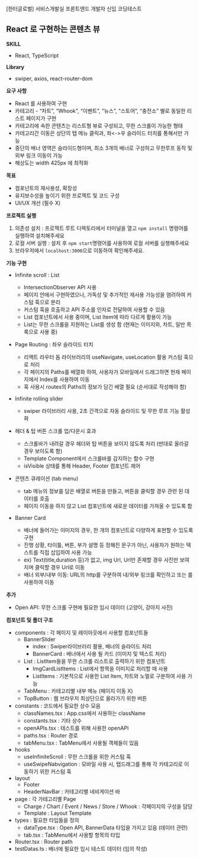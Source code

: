 [한터글로벌] 서비스개발실 프론트엔드 개발자 신입 코딩테스트

## React 로 구현하는 콘텐츠 뷰 ##

**SKILL**
* React, TypeScript
  
**Library**
* swiper, axios, react-router-dom

**요구 사항**
* React 를 사용하여 구현
* 카테고리 - “차트”, “Whook”, “이벤트”, “뉴스”, “스토어”, “충전소” 별로 동일한 리스트 페이지가 구현
* 카테고리에 속한 콘텐츠는 리스트형 뷰로 구성되고, 무한 스크롤이 가능한 형태
* 카테고리간 이동은 상단의 탭 메뉴 클릭과, 좌<->우 슬라이드 터치를 통해서만 가능
* 중단의 배너 영역은 슬라이드형이며, 최소 3개의 배너로 구성하고 무한루프 동작 및 외부 링크 이동이 가능
* 해상도는 width 425px 에 최적화

**목표**
* 컴포넌트의 재사용성, 확장성
* 유지보수성을 높이기 위한 프로젝트 및 코드 구성
* UI/UX 개선 (필수 X)

**프로젝트 실행**
1. 의존성 설치 : 프로젝트 루트 디렉토리에서 터미널을 열고 `npm install` 명령어를 실행하여 설치해주세요
2. 로컬 서버 실행 : 설치 후 `npm start`명령어를 사용하여 로컬 서버를 실행해주세요
3. 브라우저에서 `localhost:3000`으로 이동하여 확인해주세요.

**기능 구현**
* Infinite scroll : List
   * IntersectionObserver API 사용
   * 페이지 안에서 구현하였으나, 가독성 및 추가적인 재사용 가능성을 염려하여 커스텀 훅으로 분리
   * 커스텀 훅을 호출하고 API 주소를 인자로 전달하여 사용할 수 있음
   * List 컴포넌트에서 사용 중이며, List Item에 따라 다르게 활용이 가능
   * List는 무한 스크롤을 지원하는 List를 생성 함 (현재는 이미지와, 차트, 일반 목록으로 사용 중)
  
* Page Routing : 좌우 슬라이드 터치
  * 리액트 라우터 돔 라이브러리의 useNavigate, useLocation 활용 커스텀 훅으로 처리
  * 각 페이지의 Paths를 배열화 하여, 사용자가 모바일에서 드래그하면 현재 페이지에서 Index를 사용하여 이동
  * 훅 사용시 routes의 Paths의 정보가 담긴 배열 필요 (순서대로 작성해야 함)
  
* Infinite rolling slider
  * swiper 라이브러리 사용, 2초 간격으로 자동 슬라이드 및 무한 루프 기능 활성화

* 헤더 & 탑 버튼 스크롤 업/다운시 효과
  * 스크롤바가 내려갈 경우 헤더와 탑 버튼을 보이지 않도록 처리 (반대로 올라갈 경우 보이도록 함)
  * Template Component에서 스크롤바를 감지하는 함수 구현
  * isVisible 상태를 통해 Header, Footer 컴포넌트 제어
 
* 콘텐츠 큐레이션 (tab menu)
  * tab 메뉴의 정보를 담은 배열로 버튼을 만들고, 버튼을 클릭할 경우 관련 된 데이터를 호출
  * 페이지 이동을 하지 않고 List 컴포넌트에 새로운 데이터를 가져올 수 있도록 함
 
* Banner Card
  * 배너에 들어가는 이미지의 경우, 한 개의 컴포넌트로 다양하게 표현할 수 있도록 구현
  * 진행 상황, 타이틀, 버튼, 부가 설명 등 정해진 문구가 아닌, 사용자가 원하는 텍스트를 직접 삽입하여 사용 가능
  * ex) Text(title,duration 등)가 없고, img Url, Url만 존재할 경우 사진만 보여지며 클릭할 경우 Url로 이동
  * 배너 외부/내부 이동: URL의 http를 구분하여 내/외부 링크를 확인하고 <a> 또는 <Link>를 사용하여 이동

**추가**
* Open API: 무한 스크롤 구현에 필요한 임시 데이터 (고양이, 강아지 사진)

**컴포넌트 및 폴더 구조**
- components : 각 페이지 및 레이아웃에서 사용할 컴포넌트들
  - BannerSlider
    - index : Swiper라이브러리 활용, 배너의 슬라이드 처리
    - BannerCard : 배너에서 사용 될 카드 (이미지 및 텍스트 처리)
  - List : ListItem들을 무한 스크롤 리스트로 출력하기 위한 컴포넌트
    - ImgCardListItems : List에서 항목을 이미지로 처리할 때 사용
    - ListItems : 기본적으로 사용한 List Item, 차트와 노멀로 구분하여 사용 가능
  - TabMenu : 카테고리별 내부 메뉴 (페이지 이동 X)
  - TopButton : 웹 브라우저 최상단으로 올라가기 위한 버튼
- constants : 코드에서 필요한 상수 모음
  - classNames.tsx : App.css에서 사용하는 className
  - constants.tsx : 기타 상수
  - openAPIs.tsx : 테스트를 위해 사용한 openAPI
  - paths.tsx : Router 경로
  - tabMenu.tsx : TabMenu에서 사용될 객체들이 있음
- hooks
  - useInfiniteScroll : 무한 스크롤을 위한 커스텀 훅
  - useSwipeNabvigation : 모바일 사용 시, 탭드래그를 통해 각 카테고리로 이동하기 위한 커스텀 훅
- layout
  - Footer
  - HeaderNavBar : 카테고리별 네비게이션 바
- page : 각 가테고리별 Page
  - Charge / Chart / Event / News / Store / Whook : 각페이지의 구성을 담당
  - Template : Layout Template
- types : 필요한 타입들을 정의
  - dataType.tsx : Open API, BannerData 타입을 가지고 있음 (데이터 관련)
  - tab.tsx : TabMenu에서 사용할 항목의 타입
- Router.tsx : Router path
- testDatas.ts : 배너에 필요한 임시 테스트 데이터 (임의 작성)
